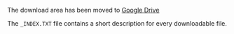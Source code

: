 The download area has been moved to [Google Drive](https://drive.google.com/folderview?id=0B-BKXGKWAXlXeUU0VWFHZ1dLS00&usp=sharing)

The `_INDEX.TXT` file contains a short description for every downloadable file.